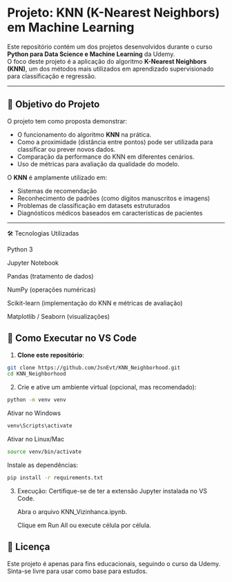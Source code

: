 # Projeto: KNN (K-Nearest Neighbors) em Machine Learning

Este repositório contém um dos projetos desenvolvidos durante o curso **Python para Data Science e Machine Learning** da Udemy.  
O foco deste projeto é a aplicação do algoritmo **K-Nearest Neighbors (KNN)**, um dos métodos mais utilizados em aprendizado supervisionado para classificação e regressão.

---

## 🎯 Objetivo do Projeto

O projeto tem como proposta demonstrar:

- O funcionamento do algoritmo **KNN** na prática.  
- Como a proximidade (distância entre pontos) pode ser utilizada para classificar ou prever novos dados.  
- Comparação da performance do KNN em diferentes cenários.  
- Uso de métricas para avaliação da qualidade do modelo.  

O **KNN** é amplamente utilizado em:
- Sistemas de recomendação  
- Reconhecimento de padrões (como dígitos manuscritos e imagens)  
- Problemas de classificação em datasets estruturados  
- Diagnósticos médicos baseados em características de pacientes  

---
🛠️ Tecnologias Utilizadas

Python 3

Jupyter Notebook

Pandas (tratamento de dados)

NumPy (operações numéricas)

Scikit-learn (implementação do KNN e métricas de avaliação)

Matplotlib / Seaborn (visualizações)

## 🚀 Como Executar no VS Code

1. **Clone este repositório**:
```bash
git clone https://github.com/JsnEvt/KNN_Neighborhood.git
cd KNN_Neighborhood
```

2. Crie e ative um ambiente virtual (opcional, mas recomendado):
```bash
python -m venv venv
```
Ativar no Windows
```bash
venv\Scripts\activate
```
Ativar no Linux/Mac
```bash
source venv/bin/activate
```
Instale as dependências:
```bash
pip install -r requirements.txt
```
3. Execução:
    Certifique-se de ter a extensão Jupyter instalada no VS Code.

    Abra o arquivo KNN_Vizinhanca.ipynb.

    Clique em Run All ou execute célula por célula.

## 📜 Licença

Este projeto é apenas para fins educacionais, seguindo o curso da Udemy.
Sinta-se livre para usar como base para estudos.
